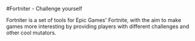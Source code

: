 #Fortniter - Challenge yourself

Fortniter is a set of tools for Epic Games' Fortnite, with the aim to make games more interesting by providing players with different challenges and other cool mutators.
